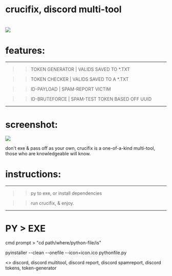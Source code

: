 # crucifix, discord multi-tool
# ![](https://img.shields.io/badge/version-1.0-lightgrey.svg)
# features:
---------------------------------------------------

>> TOKEN GENERATOR | VALIDS SAVED TO *.TXT

>>TOKEN CHECKER   | VALIDS SAVED TO A *.TXT

>>ID-PAYLOAD      | SPAM-REPORT VICTIM

>>ID-BRUTEFORCE   | SPAM-TEST TOKEN BASED OFF UUID

---------------------------------------------------
# screenshot:
 
![](https://media.discordapp.net/attachments/781761265579327518/785712666999390228/crucifix.png?width=717&height=312)

don't exe & pass off as your own, crucifix is a one-of-a-kind multi-tool, those who are knowledgeable will know.

# instructions:
---------------------------------------------------

>> py to exe, or install dependencies

>> run crucifix, & enjoy.

---------------------------------------------------

# PY > EXE

cmd prompt > "cd path/where/python-file/is"

pyinstaller --clean --onefile --icon=icon.ico pythonfile.py


<>
discord, discord multitool, discord report, discord spamreport, discord tokens, token-generator
